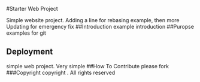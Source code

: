 #Starter Web Project

Simple website project.
Adding a line for rebasing example, then more
Updating for emergency fix
##Introduction
example introduction
##Puropse
examples for git
## Deployment
simple web project. Very simple
##How To Contribute
please fork
###Copyright
copyright . All rights reserved
